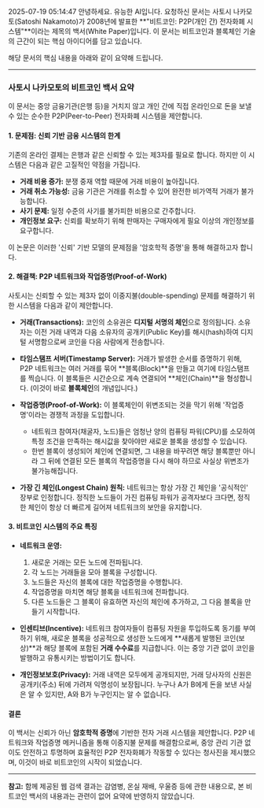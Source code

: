 2025-07-19 05:14:47
안녕하세요. 유능한 AI입니다.
요청하신 문서는 사토시 나카모토(Satoshi Nakamoto)가 2008년에 발표한 **"비트코인: P2P(개인 간) 전자화폐 시스템"**이라는 제목의 백서(White Paper)입니다. 이 문서는 비트코인과 블록체인 기술의 근간이 되는 핵심 아이디어를 담고 있습니다.

해당 문서의 핵심 내용을 아래와 같이 요약해 드립니다.

---

### **사토시 나카모토의 비트코인 백서 요약**

이 문서는 중앙 금융기관(은행 등)을 거치지 않고 개인 간에 직접 온라인으로 돈을 보낼 수 있는 순수한 P2P(Peer-to-Peer) 전자화폐 시스템을 제안합니다.

#### **1. 문제점: 신뢰 기반 금융 시스템의 한계**

기존의 온라인 결제는 은행과 같은 신뢰할 수 있는 제3자를 필요로 합니다. 하지만 이 시스템은 다음과 같은 고질적인 약점을 가집니다.
*   **거래 비용 증가:** 분쟁 중재 역할 때문에 거래 비용이 높아집니다.
*   **거래 취소 가능성:** 금융 기관은 거래를 취소할 수 있어 완전한 비가역적 거래가 불가능합니다.
*   **사기 문제:** 일정 수준의 사기를 불가피한 비용으로 간주합니다.
*   **개인정보 요구:** 신뢰를 확보하기 위해 판매자는 구매자에게 필요 이상의 개인정보를 요구합니다.

이 논문은 이러한 '신뢰' 기반 모델의 문제점을 '암호학적 증명'을 통해 해결하고자 합니다.

#### **2. 해결책: P2P 네트워크와 작업증명(Proof-of-Work)**

사토시는 신뢰할 수 있는 제3자 없이 이중지불(double-spending) 문제를 해결하기 위한 시스템을 다음과 같이 제안합니다.

*   **거래(Transactions):** 코인의 소유권은 **디지털 서명의 체인**으로 정의됩니다. 소유자는 이전 거래 내역과 다음 소유자의 공개키(Public Key)를 해시(hash)하여 디지털 서명함으로써 코인을 다음 사람에게 전송합니다.

*   **타임스탬프 서버(Timestamp Server):** 거래가 발생한 순서를 증명하기 위해, P2P 네트워크는 여러 거래를 묶어 **블록(Block)**을 만들고 여기에 타임스탬프를 찍습니다. 이 블록들은 시간순으로 계속 연결되어 **체인(Chain)**을 형성합니다. (이것이 바로 **블록체인**의 개념입니다.)

*   **작업증명(Proof-of-Work):** 이 블록체인이 위변조되는 것을 막기 위해 '작업증명'이라는 경쟁적 과정을 도입합니다.
    *   네트워크 참여자(채굴자, 노드)들은 엄청난 양의 컴퓨팅 파워(CPU)를 소모하여 특정 조건을 만족하는 해시값을 찾아야만 새로운 블록을 생성할 수 있습니다.
    *   한번 블록이 생성되어 체인에 연결되면, 그 내용을 바꾸려면 해당 블록뿐만 아니라 그 뒤에 연결된 모든 블록의 작업증명을 다시 해야 하므로 사실상 위변조가 불가능해집니다.

*   **가장 긴 체인(Longest Chain) 원칙:** 네트워크는 항상 가장 긴 체인을 '공식적인' 장부로 인정합니다. 정직한 노드들이 가진 컴퓨팅 파워가 공격자보다 크다면, 정직한 체인이 항상 더 빠르게 길어져 네트워크의 보안을 유지합니다.

#### **3. 비트코인 시스템의 주요 특징**

*   **네트워크 운영:**
    1.  새로운 거래는 모든 노드에 전파됩니다.
    2.  각 노드는 거래들을 모아 블록을 구성합니다.
    3.  노드들은 자신의 블록에 대한 작업증명을 수행합니다.
    4.  작업증명을 마치면 해당 블록을 네트워크에 전파합니다.
    5.  다른 노드들은 그 블록이 유효하면 자신의 체인에 추가하고, 그 다음 블록을 만들기 시작합니다.

*   **인센티브(Incentive):** 네트워크 참여자들이 컴퓨팅 자원을 투입하도록 동기를 부여하기 위해, 새로운 블록을 성공적으로 생성한 노드에게 **새롭게 발행된 코인(보상)**과 해당 블록에 포함된 **거래 수수료**를 지급합니다. 이는 중앙 기관 없이 코인을 발행하고 유통시키는 방법이기도 합니다.

*   **개인정보보호(Privacy):** 거래 내역은 모두에게 공개되지만, 거래 당사자의 신원은 공개키(주소) 뒤에 가려져 익명성이 보장됩니다. 누구나 A가 B에게 돈을 보낸 사실은 알 수 있지만, A와 B가 누구인지는 알 수 없습니다.

#### **결론**

이 백서는 신뢰가 아닌 **암호학적 증명**에 기반한 전자 거래 시스템을 제안합니다. P2P 네트워크와 작업증명 메커니즘을 통해 이중지불 문제를 해결함으로써, 중앙 관리 기관 없이도 안전하고 투명하며 효율적인 P2P 전자화폐가 작동할 수 있다는 청사진을 제시했으며, 이것이 바로 비트코인의 시작이 되었습니다.

---
**참고:** 함께 제공된 웹 검색 결과는 감염병, 온실 재배, 우울증 등에 관한 내용으로, 본 비트코인 백서의 내용과는 관련이 없어 요약에 반영하지 않았습니다.